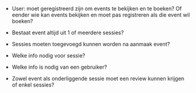 - User: moet geregistreerd zijn om events te bekijken en te boeken? Of eender wie kan events bekijken en moet pas registreren als die event wil boeken?

- Bestaat event altijd uit  1 of meerdere sessies?

- Sessies moeten toegevoegd kunnen worden na aanmaak event?

- Welke info nodig voor sessie?

- Welke info is nodig van een gebruiker?

- Zowel event als onderliggende sessie moet een review kunnen krijgen of enkel sessies?


 
